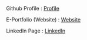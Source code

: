 Github Profile : [Profile](https://github.com/aliahizz)

E-Portfolio (Website) : [Website](https://aliahizz.github.io/)

LinkedIn Page : [LinkedIn](www.linkedin.com/in/aliah-izzati-azhari-712875320/)

